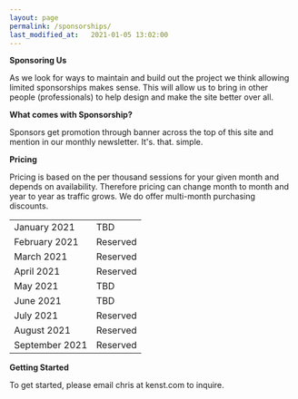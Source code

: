 ```yaml
---
layout: page
permalink: /sponsorships/
last_modified_at:   2021-01-05 13:02:00
---
```


**Sponsoring Us**

As we look for ways to maintain and build out the project we think allowing limited sponsorships makes sense. This will allow us to bring in other people (professionals) to help design and make the site better over all.

**What comes with Sponsorship?**

Sponsors get promotion through banner across the top of this site and mention in our monthly newsletter. It's. that. simple.

**Pricing**

Pricing is based on the per thousand sessions for your given month and depends on availability. Therefore pricing can change month to month and year to year as traffic grows. We do offer multi-month purchasing discounts.

<table style="width:50%" align="center">
  <tr>
    <td>January 2021</td>
    <td>TBD</td>
  </tr>
  <tr>
    <td>February 2021</td>
    <td>Reserved</td>
  </tr>
  <tr>
    <td>March 2021</td>
    <td>Reserved</td>
  </tr>
  <tr>
    <td>April 2021</td>
    <td>Reserved</td>
  </tr>
  <tr>
    <td>May 2021</td>
    <td>TBD</td>
  </tr>
  <tr>
    <td>June 2021</td>
    <td>TBD</td>
  </tr>
  <tr>
    <td>July 2021</td>
    <td>Reserved</td>
  </tr>
  <tr>
    <td>August 2021</td>
    <td>Reserved</td>
  </tr>
  <tr>
    <td>September 2021</td>
    <td>Reserved</td>
  </tr>
</table>


**Getting Started**

To get started, please email chris at kenst.com to inquire.
